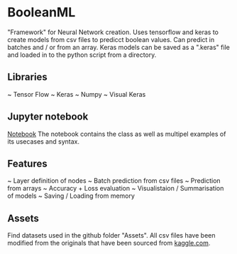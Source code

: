 # BooleanML
"Framework" for Neural Network creation. Uses tensorflow and keras to create models from csv files to predicct boolean values. Can predict in batches and / or from an array.
Keras models can be saved as a ".keras" file and loaded in to the python script from a directory.

## Libraries
~ Tensor Flow
~ Keras
~ Numpy
~ Visual Keras

## Jupyter notebook
[Notebook](https://colab.research.google.com/drive/1lFzAbOw6OzgRXSwdk1J8qHN-xXPFKV4m?usp=sharing)
The notebook contains the class as well as multipel examples of its usecases and syntax.

## Features
~ Layer definition of nodes
~ Batch prediction from csv files
~ Prediction from arrays
~ Accuracy + Loss evaluation
~ Visualistaion / Summarisation of models
~ Saving / Loading from memory

## Assets
Find datasets used in the github folder "Assets". All csv files have been modified from the originals that have been sourced from [kaggle.com](https://www.kaggle.com/).

